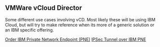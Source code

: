 ## VMWare vCloud Director

Some different use cases involving vCD. Most likely these will be using IBM Cloud, but will try to make reference when its more of a generic solution or an IBM specific offering.

[Order IBM Private Network Endpoint (PNE)](order-pne/index.md)
[IPSec Tunnel over IBM PNE](ipsec-pne/index.md)
